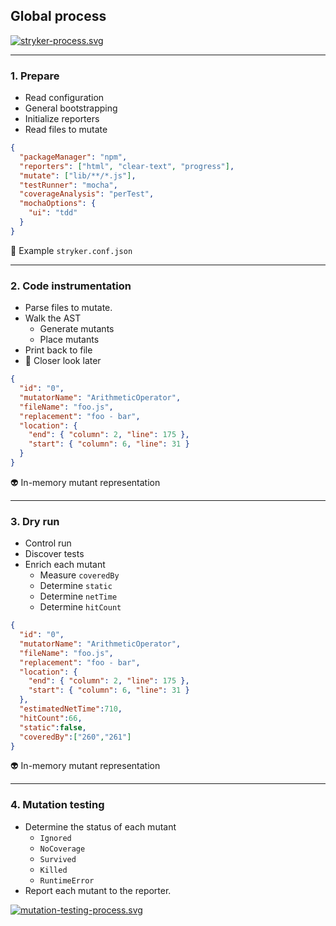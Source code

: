 ## Global process

[![stryker-process.svg](/img/stryker-process.svg)](https://mermaid-js.github.io/mermaid-live-editor/edit/#eyJjb2RlIjoiZ3JhcGggTFJcbiAgICBBKChTdGFydCkpIC0tPiBCKDEuIFByZXBhcmUpXG4gICAgQiAtLT4gQygyLiBDb2RlIGluc3RydW1lbnRhdGlvbilcbiAgICBDIC0tPiBEKDMuIERyeSBydW4pXG4gICAgRCAtLT4gRXtTdWNjZXNzP31cbiAgICBFIC0tPnxZZXN8IEYoNC4gTXV0YXRpb24gdGVzdGluZylcbiAgICBFIC0tPnxOb3wgSCgoZW5kKSlcbiAgICBGIC0tPiBIIiwibWVybWFpZCI6IntcbiAgXCJ0aGVtZVwiOiBcImRlZmF1bHRcIlxufSIsInVwZGF0ZUVkaXRvciI6ZmFsc2UsImF1dG9TeW5jIjp0cnVlLCJ1cGRhdGVEaWFncmFtIjpmYWxzZX0)

---

### 1. Prepare

<div class="row">
<div>

- Read configuration
- General bootstrapping
- Initialize reporters
- Read files to mutate

</div>
<div class="text-sm">

```json
{
  "packageManager": "npm",
  "reporters": ["html", "clear-text", "progress"],
  "mutate": ["lib/**/*.js"],
  "testRunner": "mocha",
  "coverageAnalysis": "perTest",
  "mochaOptions": {
    "ui": "tdd"
  }
}
```

📃 Example `stryker.conf.json`

</div>
</div>

---

### 2. Code instrumentation

<div class="row">
<div>

- Parse files to mutate.
- Walk the AST
  - Generate mutants
  - Place mutants
- Print back to file
- 👀 Closer look later

</div>
<div class="text-sm">

```json
{
  "id": "0",
  "mutatorName": "ArithmeticOperator",
  "fileName": "foo.js",
  "replacement": "foo - bar",
  "location": {
    "end": { "column": 2, "line": 175 },
    "start": { "column": 6, "line": 31 }
  }
}
```

👽 In-memory mutant representation

</div>
</div>

---

### 3. Dry run

<div class="row">
<div>

- Control run
- Discover tests
- Enrich each mutant
    - Measure `coveredBy`
    - Determine `static`
    - Determine `netTime`
    - Determine `hitCount`

</div>
<div class="text-sm">

```json
{
  "id": "0",
  "mutatorName": "ArithmeticOperator",
  "fileName": "foo.js",
  "replacement": "foo - bar",
  "location": {
    "end": { "column": 2, "line": 175 },
    "start": { "column": 6, "line": 31 }
  },
  "estimatedNetTime":710,
  "hitCount":66,
  "static":false,
  "coveredBy":["260","261"]
}
```

👽 In-memory mutant representation

</div>
</div>

---

### 4. Mutation testing

<div class="row">
<div>

- Determine the status of each mutant
    - `Ignored`
    - `NoCoverage`
    - `Survived`
    - `Killed`
    - `RuntimeError`
- Report each mutant to the reporter.

</div>
<div class="text-sm">

[![mutation-testing-process.svg](/img/mutation-testing-process.svg)](https://mermaid-js.github.io/mermaid-live-editor/edit/#eyJjb2RlIjoiZmxvd2NoYXJ0IFREXG4gICAgQShzdGFydCktLT5Ee0lnbm9yZWQ_fVxuICAgIHN1YmdyYXBoIHBlciBtdXRhbnRcbiAgICBELS0gTm8gLS0-IEV7Q292ZXJlZD99XG4gICAgRS0tIFllcyAtLT4gRihFeGVjdXRlIGluIHRlc3QgcnVubmVyKVxuICAgIEYtLSB0aW1lb3V0IGV4cGlyZWQgLS0-RyhSZXN0YXJ0IHRlc3QgcnVubmVyKVxuICAgIEctLSBSZXBvcnQgVGltZW91dCAtLT5ZKFJlcG9ydCBtdXRhbnQpXG4gICAgRi0tIFJlcG9ydCBLaWxsZWQvU3VyaXZlZCAtLT5ZXG4gICAgRS0tIE5vIFxcbiBSZXBvcnQgTm9Db3ZlcmFnZSAtLT4gWVxuICAgIEQtLSBZZXMgXFxuIFJlcG9ydCBJZ25vcmVkIC0tPiBZXG4gICAgZW5kXG4gICAgWS0tPlooKGVuZCkpIiwibWVybWFpZCI6IntcbiAgXCJ0aGVtZVwiOiBcImRlZmF1bHRcIlxufSIsInVwZGF0ZUVkaXRvciI6ZmFsc2UsImF1dG9TeW5jIjp0cnVlLCJ1cGRhdGVEaWFncmFtIjpmYWxzZX0) <!-- .element target="_blank" -->

</div>
</div>
